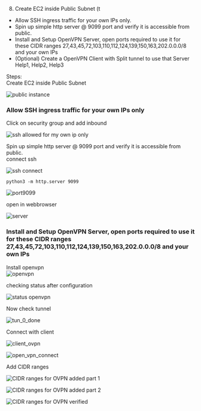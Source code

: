 8. Create EC2 inside Public Subnet (t
  - Allow SSH ingress traffic for your own IPs only.
  - Spin up simple http server @ 9099 port and verify it is accessible from public.
  - Install and Setup OpenVPN Server, open ports required to use it for these CIDR ranges 27,43,45,72,103,110,112,124,139,150,163,202.0.0.0/8 and your own IPs
  - (Optional) Create a OpenVPN Client with Split tunnel to use that Server Help1, Help2, Help3

Steps:<br/>
Create EC2 inside Public Subnet <br/>

![public instance](https://user-images.githubusercontent.com/53372486/144971031-ebeefebb-013c-45af-a89f-2119a217074a.png)<br/>

### Allow SSH ingress traffic for your own IPs only
Click on security group and add inbound <br/>

![ssh allowed for my own ip only](https://user-images.githubusercontent.com/53372486/144971034-efda2ab7-cbb4-431d-a771-1f876640c994.PNG)<br/>

Spin up simple http server @ 9099 port and verify it is accessible from public.<br/>
connect ssh

![ssh connect](https://user-images.githubusercontent.com/53372486/144970396-31529007-819f-40ac-9fae-501a0088acb6.png)<br/>
```
python3 -m http.server 9099
```

![port9099](https://user-images.githubusercontent.com/53372486/144970391-84f07b9b-10f4-4534-a2a9-eb391c9b4f6b.png)<br/>

open in webbrowser

![server](https://user-images.githubusercontent.com/53372486/144970393-ca6d0160-e811-4ac0-adf2-a9cfab90fc33.png)<br/>

### Install and Setup OpenVPN Server, open ports required to use it for these CIDR ranges 27,43,45,72,103,110,112,124,139,150,163,202.0.0.0/8 and your own IPs

Install openvpn<br/>
![openvpn](https://user-images.githubusercontent.com/53372486/144970388-5be36029-7ecc-4f10-ada6-d65a038e8781.png)<br/>

checking status after configuration <br/>

![status openvpn](https://user-images.githubusercontent.com/53372486/144970399-0fb56a07-a094-4aa4-ace4-88c3dcf3a376.png)<br/>

Now check tunnel<br/>

![tun_0_done](https://user-images.githubusercontent.com/53372486/144970402-4d18ca7c-f1b6-487d-b759-3b56cbe23f27.png)<br/>

Connect with client<br/>

![client_ovpn](https://user-images.githubusercontent.com/53372486/144970381-a7f083ed-abda-4707-9ba2-9973257b4f5f.png)<br/>

![open_vpn_connect](https://user-images.githubusercontent.com/53372486/144970387-33d2a8ca-f05d-45b0-9105-33adc7e7a05f.png)<br/>

Add CIDR ranges<br/>

![CIDR ranges for OVPN added part 1](https://user-images.githubusercontent.com/53372486/144970374-f54b8eba-72af-4b2c-b910-d7b698e08034.PNG)

![CIDR ranges for OVPN added part 2](https://user-images.githubusercontent.com/53372486/144970377-fa023ff5-c78b-4f0d-b059-2ea6734b1f5a.PNG)

![CIDR ranges for OVPN verified](https://user-images.githubusercontent.com/53372486/144970379-492d7711-b1c2-4eb4-8178-846fa782e450.PNG)










